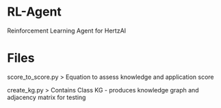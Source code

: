 # RL-Agent
Reinforcement Learning Agent for HertzAI

# Files
score_to_score.py > Equation to assess knowledge and application score 

create_kg.py      > Contains Class KG - produces knowledge graph and adjacency matrix for testing 
